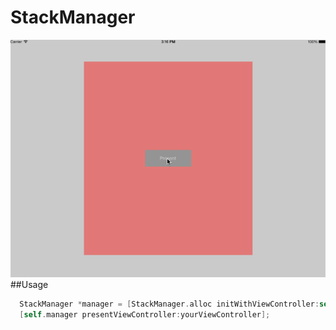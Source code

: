 # StackManager
![alt tag](https://raw.githubusercontent.com/mariohahn/StackManager/master/StackManager/Images/StackManager.gif)
##Usage

```objective-c
  StackManager *manager = [StackManager.alloc initWithViewController:self];
  [self.manager presentViewController:yourViewController];

```
